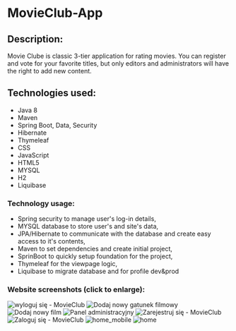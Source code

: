 # MovieClub-App

## Description:
Movie Clube is classic 3-tier application for rating movies. You can register and vote for
your favorite titles, but only editors and administrators will have the right
to add new content.

## Technologies used:
- Java 8
- Maven
- Spring Boot, Data, Security
- Hibernate
- Thymeleaf
- CSS
- JavaScript
- HTML5
- MYSQL
- H2
- Liquibase

### Technology usage:
- Spring security to manage user's log-in details,
- MYSQL database to store user's and site's data,
- JPA/Hibernate to communicate with the database and create easy access to it's contents,
- Maven to set dependencies and create initial project,
- SprinBoot to quickly setup foundation for the project,
- Thymeleaf for the viewpage logic,
- Liquibase to migrate database and for profile dev&prod

### Website screenshots (click to enlarge):
![wyloguj się - MovieClub](https://user-images.githubusercontent.com/94791227/178098158-5e4bd650-ac3c-42c6-9187-9a3d05e981be.png)
![Dodaj nowy gatunek filmowy](https://user-images.githubusercontent.com/94791227/178098161-3277f1a3-bd68-432f-835a-bf4a8c9b351b.png)
![Dodaj nowy film](https://user-images.githubusercontent.com/94791227/178098162-190d8104-a7c6-4996-9aa9-ba50033dedcb.png)
![Panel administracyjny](https://user-images.githubusercontent.com/94791227/178098164-46ea9b39-5cda-434c-b380-4171a48fc591.png)
![Zarejestruj się - MovieClub](https://user-images.githubusercontent.com/94791227/178098165-e4853ac9-e0ff-48bf-999d-cfae4aee135e.png)
![Zaloguj się - MovieClub](https://user-images.githubusercontent.com/94791227/178098167-84a7685e-2c25-4601-95f1-5281c0918fc2.png)
![home_mobile](https://user-images.githubusercontent.com/94791227/178098169-6b14835f-1d7f-4055-8b73-d9ecc3d1749f.png)
![home](https://user-images.githubusercontent.com/94791227/178098170-e3061fde-2f13-4884-a2fe-dbd9ff5cdb62.png)

